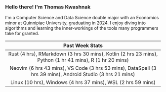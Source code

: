 
### Hello there! I'm Thomas Kwashnak

I'm a Computer Science and Data Science double major with an Economics
minor at Quinnipiac University, graduating in 2024.
I enjoy diving into algorithms and learning the inner-workings of the tools
many programmers take for granted.

| Past Week Stats |
| :---: |
| Rust (4 hrs), RMarkdown (3 hrs 30 mins), Kotlin (2 hrs 23 mins), Python (1 hr 41 mins), R (1 hr 20 mins) |
| Neovim (6 hrs 43 mins), VS Code (3 hrs 53 mins), DataSpell (3 hrs 39 mins), Android Studio (3 hrs 21 mins) |
| Linux (10 hrs), Windows (4 hrs 37 mins), WSL (2 hrs 59 mins) |

